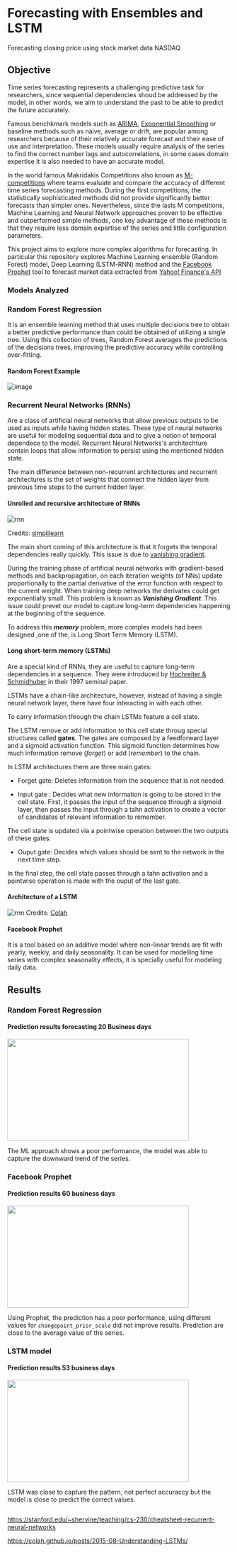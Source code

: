 <!-- #region -->
# Forecasting with Ensembles and LSTM

Forecasting closing price using stock market data NASDAQ


## Objective
<!-- #endregion -->

<!-- #region -->
Time series forecasting represents a challenging predictive task for researchers, since sequential dependencies shoud be addressed by the model, in other words, we aim to understand the past to be able to predict the future accurately.

Famous benchkmark models such as [ARIMA](https://en.wikipedia.org/wiki/Autoregressive_integrated_moving_average), [Exponential Smoothing](https://en.wikipedia.org/wiki/Exponential_smoothing) or baseline methods such as naive, average or drift, are popular among researchers because of their relatively accurate forecast and their ease of use and interpretation. These models usually require analysis of the series to find the correct number lags and autocorrelations, in some cases domain expertise it is also needed to have an accurate model. 

In the world famous Makridakis Competitions also known as [M-competitions](https://en.wikipedia.org/wiki/Makridakis_Competitions) where teams evaluate and compare the accuracy of different time series forecasting methods. During the first competitions, the statistically sophisticated methods did not provide significantly better forecasts than simpler ones.  Nevertheless, since the lasts M competitions, Machine Learning and Neural Network approaches proven to be effective and outperformed simple methods, one key advantage of these methods is that they require less domain expertise of the series and little configuration parameters.


This project aims to explore more complex algorithms for forecasting. In particular this repository explores Machine Learning ensemble (Random Forest) model, Deep Learning (LSTM-RNN) method and the [Facebook Prophet](https://facebook.github.io/prophet/) tool to forecast market data extracted from [Yahoo! Finance's API](https://www.yahoofinanceapi.com/)





### Models  Analyzed

### Random Forest Regression


It is an ensemble learning method that uses multiple decisions tree to obtain a better predictive performance than could be obtained of utilizing a single tree. Using this collection of trees, Random Forest averages the predictions of the decisions trees, improving the predictive accuracy while controlling over-fitting.


#### Random Forest Example


![image](notebook/img/RF.png) 

 
### Recurrent Neural Networks (RNNs)


Are a class of artificial neural networks that allow previous outputs to be used as inputs while having hidden states. These type of neural networks are useful for modeling sequential data and to give a notion of temporal dependece to the model. Recurrent Neural Networks's architechture contain loops that allow information to persist using the mentioned hidden state.

The main difference between non-recurrent architectures and recurrent architectures is the set of weights that connect the hidden layer from previous time steps to the current hidden layer.


#### Unrolled and recursive architecture of RNNs


![rnn](notebook/img/RNN.gif) 


Credits: [simplilearn](https://www.simplilearn.com/tutorials/deep-learning-tutorial/rnn)



The main short coming of this architecture is that it forgets the temporal dependencies really quickly. This issue is due to [vanishing gradient](https://en.wikipedia.org/wiki/Vanishing_gradient_problem). 

During the training phase of artificial neural networks with gradient-based methods and backpropagation, on each iteration weights (of NNs) update proportionally to the partial derivative of the error function with respect to the current weight. When training deep networks the derivates could get exponentially small. This problem is known as ***Vanishing Gradient***. This issue could prevet our model to capture long-term dependencies happening at the beginning of the sequence. 

To address this ***memory*** problem, more complex models had been designed ,one of the, is Long Short Term Memory (LSTM).



#### Long short-term memory  (LSTMs)


Are a special kind of RNNs, they are useful to capture long-term dependencies in a sequence. They were introduced by [Hochreiter & Schmidhuber](http://www.bioinf.jku.at/publications/older/2604.pdf) in their 1997 seminal paper.

LSTMs have a chain-like architecture, however, instead of having a single neural network layer, there have four interacting in with each other.

To carry information through the chain LSTMs feature a cell state.

The LSTM remove or add information to this cell state throug special structures called **gates**. The gates are composed by a feedforward layer and a sigmoid activation function. This sigmoid function determines how much information remove (*forget*) or add (*remember*) to the chain.

In LSTM architectures there are three main gates:

- Forget gate: Deletes information from the sequence that is not needed. 

- Input gate : Decides what new information is going to be stored in the cell state. First, it passes the input of the sequence through a sigmoid layer, then  passes the input through a tahn activation to create a vector of candidates of relevant information to remember.

The cell state is updated via a pointwise operation between the two outputs of these gates.

- Ouput gate: Decides which values should be sent to the network in the next time step.


In the final step, the cell state passes through a tahn activation and a pointwise operation is made with the ouput of the last gate.

#### Architecture of a LSTM

![rnn](notebook/img/LSTM.PNG) 
Credits: [Colah](https://colah.github.io/posts/2015-08-Understanding-LSTMs/)

#### Facebook Prophet

It is a tool based on an additive model where non-linear trends are fit with yearly, weekly, and daily seasonality. It can be used for modelling time series with complex seasonality effects, it is specially useful for modeling daily data.
<!-- #endregion -->

## Results

<!-- #region -->
### Random Forest Regression



#### Prediction results forecasting 20 Business days


<img src="notebook/img/RF_predict.PNG" width="410" height="230">




The ML approach shows a poor performance, the model was able to capture the downward trend of the series.



### Facebook Prophet

#### Prediction results 60 business days

<img src="notebook/img/fb_prophet.PNG" width="410" height="230">




Using Prophet, the prediction has a poor performance, using different values for `changepoint_prior_scale` did not improve results. Prediction are close to the average value of the series.


### LSTM model

#### Prediction results 53 business days


<img src="notebook/img/LSTM_predict.PNG" width="410" height="230">




LSTM was close to capture the pattern, not perfect accuraccy but the model is close to predict the correct values.
<!-- #endregion -->

```python

```

<!-- #region -->
https://stanford.edu/~shervine/teaching/cs-230/cheatsheet-recurrent-neural-networks



https://colah.github.io/posts/2015-08-Understanding-LSTMs/

<!-- #endregion -->

```python

```
